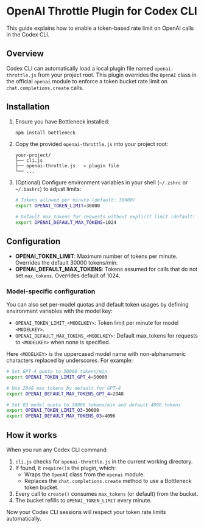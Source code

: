 # OpenAI Throttle Plugin for Codex CLI

This guide explains how to enable a token-based rate limit on OpenAI calls in the Codex CLI.

## Overview

Codex CLI can automatically load a local plugin file named `openai-throttle.js` from your project root. This plugin overrides the `OpenAI` class in the official `openai` module to enforce a token bucket rate limit on `chat.completions.create` calls.

## Installation

1. Ensure you have Bottleneck installed:

   ```bash
   npm install bottleneck
   ```

2. Copy the provided `openai-throttle.js` into your project root:

   ```text
   your-project/
   ├── cli.js
   ├── openai-throttle.js   ← plugin file
   └── ...
   ```

3. (Optional) Configure environment variables in your shell (`~/.zshrc` or `~/.bashrc`) to adjust limits:

   ```bash
   # Tokens allowed per minute (default: 30000)
   export OPENAI_TOKEN_LIMIT=30000

   # Default max_tokens for requests without explicit limit (default: 1024)
   export OPENAI_DEFAULT_MAX_TOKENS=1024
   ```

## Configuration

* **OPENAI_TOKEN_LIMIT**: Maximum number of tokens per minute. Overrides the default 30000 tokens/min.
* **OPENAI_DEFAULT_MAX_TOKENS**: Tokens assumed for calls that do not set `max_tokens`. Overrides default of 1024.

### Model-specific configuration
You can also set per-model quotas and default token usages by defining environment variables with the model key:

* `OPENAI_TOKEN_LIMIT_<MODELKEY>`: Token limit per minute for model `<MODELKEY>`.
* `OPENAI_DEFAULT_MAX_TOKENS_<MODELKEY>`: Default max_tokens for requests to `<MODELKEY>` when none is specified.

Here `<MODELKEY>` is the uppercased model name with non-alphanumeric characters replaced by underscores. For example:
```bash
# Set GPT-4 quota to 50000 tokens/min
export OPENAI_TOKEN_LIMIT_GPT_4=50000

# Use 2048 max_tokens by default for GPT-4
export OPENAI_DEFAULT_MAX_TOKENS_GPT_4=2048

# Set O3 model quota to 30000 tokens/min and default 4096 tokens
export OPENAI_TOKEN_LIMIT_O3=30000
export OPENAI_DEFAULT_MAX_TOKENS_O3=4096
```

## How it works

When you run any Codex CLI command:

1. `cli.js` checks for `openai-throttle.js` in the current working directory.
2. If found, it `require()`s the plugin, which:
   - Wraps the `OpenAI` class from the `openai` module.
   - Replaces the `chat.completions.create` method to use a Bottleneck token bucket.
3. Every call to `create()` consumes `max_tokens` (or default) from the bucket.
4. The bucket refills to `OPENAI_TOKEN_LIMIT` every minute.

Now your Codex CLI sessions will respect your token rate limits automatically.
